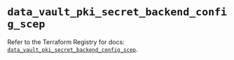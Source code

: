 # `data_vault_pki_secret_backend_config_scep`

Refer to the Terraform Registry for docs: [`data_vault_pki_secret_backend_config_scep`](https://registry.terraform.io/providers/hashicorp/vault/5.2.1/docs/data-sources/pki_secret_backend_config_scep).
